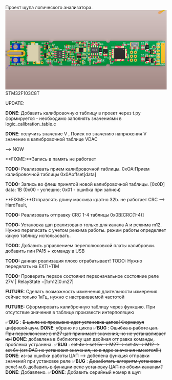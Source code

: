 Проект щупа логического анализатора.
![3D](https://github.com/kozlov-dev/Probe_LA_v5_calibrate_table/blob/main/3D.jpeg "3D")
STM32F103C8T

UPDATE:



**DONE**: Добавить калибровочную таблицу в проект через t.py формируется - необходимо заполнять значениями в logic_calibration_table.с

**DONE**: получить значение V , Поиск по значению напряжения V значение в калибровочной таблице VDAC

--> NOW

**FIXME:**Запись в память не работает

**TODO:** Реализовать прием калибровочной таблицы. 0xOA:Прием калибровочной таблицы 0x0Aoffset[data]

**TODO:** Запись во флеш принятой новой калибровочной таблицы. [0x0D] data: 1B (0x00 - успешно; 0x01 - ошибка при записи)

**FIXME:**Отправлять длину массива кратно 32b. не работает CRC --> HardFault, 

**TODO:** Реализовать отправку CRC 1-4 таблицы 0x0B[CRC(1-4)]

**TODO:** Установка цап реализовано только для канала A и режима m12. Нужно переписать с учетом режима работы. режим работы определяет какую таблицу использовать.	 

**TODO:** Добавить управлением переполюсовкой платы калибровки. добавить пин PA15 + команду в USB

**TODO:** данная реализация плохо отрабатывает! TODO: Нужно переделать на EXTI+TIM

**TODO:** Проверить первое состояниt первоначальное состояние реле 27V | RelayState =|1:m12|0:m27|

**FUTURE:** Сделать возможность изменения длительности измерения. сейчас только 1кГц, нужно с настраиваемой частотой

**FUTURE:** Сформировать калиброчную таблицу через функцию. При отсутствие значения в таблице произвести интерполяцию


:white_check_mark:**BUG**	: ~~В цикле не прерывно идет установка цапов! Формируя цифровой шум.~~ **DONE**: убрано из цикла
:white_check_mark:**BUG**	: ~~Ошибка в работе цап. При переключение в m27 цап принимает значения, но не устанавливает их!~~ **DONE**: добавлена в библиотеку цап двойная отправка команды, проблема устранена.
:white_check_mark:**BUG** : ~~set 4v-> set 5v -> M27 -> set 4v -> M12 -> set 6v (err:DAC не установил значения, но в ядре значения имеются!!!)~~ **DONE**: из-за ошибки работы ЦАП --> добелена функция отправки значений при установке реле
:white_check_mark:**BUG** : ~~Доработать алгоритм установки реле! м.б. добавить в функции реле установку ЦАП по обоим каналам?~~ **DONE**: Добавлено.
:white_check_mark:**DONE**: Добавить серийный номер в щуп

